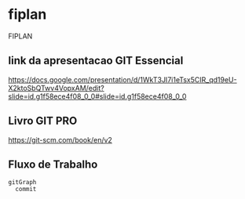 # fiplan
FIPLAN

## link da apresentacao GIT Essencial
https://docs.google.com/presentation/d/1WkT3JI7i1eTsx5CIR_qd19eU-X2ktoSbQTwv4VopxAM/edit?slide=id.g1f58ece4f08_0_0#slide=id.g1f58ece4f08_0_0

## Livro GIT PRO
https://git-scm.com/book/en/v2

## Fluxo de Trabalho

```mermaid
gitGraph
  commit
```
